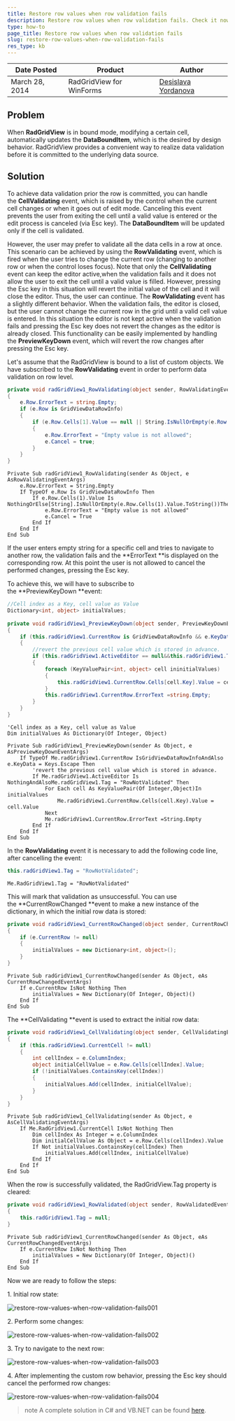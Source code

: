```yaml
---
title: Restore row values when row validation fails
description: Restore row values when row validation fails. Check it now!
type: how-to
page_title: Restore row values when row validation fails
slug: restore-row-values-when-row-validation-fails
res_type: kb
---
```


|Date Posted|Product|Author|
|----|----|----|
|March 28, 2014|RadGridView for WinForms|[Desislava Yordanova](https://www.telerik.com/blogs/author/desislava-yordanova)|

## Problem
 
When **RadGridView** is in bound mode, modifying a certain cell, automatically updates the **DataBoundItem**, which is the desired by design behavior. RadGridView provides a convenient way to realize data validation before it is committed to the underlying data source.  
   
## Solution  
   
To achieve data validation prior the row is committed, you can handle the **CellValidating** event, which is raised by the control when the current cell changes or when it goes out of edit mode. Canceling this event prevents the user from exiting the cell until a valid value is entered or the edit process is canceled (via Esc key). The **DataBoundItem** will be updated only if the cell is validated.   
   
However, the user may prefer to validate all the data cells in a row at once. This scenario can be achieved by using the **RowValidating** event, which is fired when the user tries to change the current row (changing to another row or when the control loses focus). Note that only the **CellValidating** event can keep the editor active,when the validation fails and it does not allow the user to exit the cell until a valid value is filled. However, pressing the Esc key in this situation will revert the initial value of the cell and it will close the editor. Thus, the user can continue. The **RowValidating** event has a slightly different behavior. When the validation fails, the editor is closed, but the user cannot change the current row in the grid until a valid cell value is entered. In this situation the editor is not kept active when the validation fails and pressing the Esc key does not revert the changes as the editor is already closed. This functionality can be easily implemented by handling the **PreviewKeyDown** event, which will revert the row changes after pressing the Esc key.   
   
Let's assume that the RadGridView is bound to a list of custom objects. We have subscribed to the **RowValidating** event in order to perform data validation on row level.
 
````C#
private void radGridView1_RowValidating(object sender, RowValidatingEventArgs e)
{
    e.Row.ErrorText = string.Empty;
    if (e.Row is GridViewDataRowInfo)
    {
        if (e.Row.Cells[1].Value == null || String.IsNullOrEmpty(e.Row.Cells[1].Value.ToString()))
        {
            e.Row.ErrorText = "Empty value is not allowed";
            e.Cancel = true;
        }
    }
}

````
````VB.NET
Private Sub radGridView1_RowValidating(sender As Object, e AsRowValidatingEventArgs)
    e.Row.ErrorText = String.Empty
    If TypeOf e.Row Is GridViewDataRowInfo Then
        If e.Row.Cells(1).Value Is NothingOrElse[String].IsNullOrEmpty(e.Row.Cells(1).Value.ToString())Then
            e.Row.ErrorText = "Empty value is not allowed"
            e.Cancel = True
        End If
    End If
End Sub

````

If the user enters empty string for a specific cell and tries to navigate to another row, the validation fails and the **ErrorText **is displayed on the corresponding row. At this point the user is not allowed to cancel the performed changes, pressing the Esc key.   
   
To achieve this, we will have to subscribe to the **PreviewKeyDown **event:

````C#
//Cell index as a Key, cell value as Value
Dictionary<int, object> initialValues;
  
private void radGridView1_PreviewKeyDown(object sender, PreviewKeyDownEventArgs e)
{
    if (this.radGridView1.CurrentRow is GridViewDataRowInfo && e.KeyData == Keys.Escape)
    {
        //revert the previous cell value which is stored in advance.
        if (this.radGridView1.ActiveEditor == null&&this.radGridView1.Tag == "RowNotValidated")
        {
            foreach (KeyValuePair<int, object> cell ininitialValues)
            {
                this.radGridView1.CurrentRow.Cells[cell.Key].Value = cell.Value;
            }
            this.radGridView1.CurrentRow.ErrorText =string.Empty;
        }
    }
}

````
````VB.NET
'Cell index as a Key, cell value as Value
Dim initialValues As Dictionary(Of Integer, Object)
  
Private Sub radGridView1_PreviewKeyDown(sender As Object, e AsPreviewKeyDownEventArgs)
    If TypeOf Me.radGridView1.CurrentRow IsGridViewDataRowInfoAndAlso e.KeyData = Keys.Escape Then
        'revert the previous cell value which is stored in advance.
        If Me.radGridView1.ActiveEditor Is NothingAndAlsoMe.radGridView1.Tag = "RowNotValidated" Then
            For Each cell As KeyValuePair(Of Integer,Object)In initialValues
                Me.radGridView1.CurrentRow.Cells(cell.Key).Value = cell.Value
            Next
            Me.radGridView1.CurrentRow.ErrorText =String.Empty
        End If
    End If
End Sub

````
   
In the **RowValidating** event it is necessary to add the following code line, after cancelling the event:   
   
````C#
this.radGridView1.Tag = "RowNotValidated";

````
````VB.NET
Me.RadGridView1.Tag = "RowNotValidated"

````  
 
This will mark that validation as unsuccessful. You can use the **CurrentRowChanged **event to make a new instance of the dictionary, in which the initial row data is stored:
  
````C#
private void radGridView1_CurrentRowChanged(object sender, CurrentRowChangedEventArgs e)
{
    if (e.CurrentRow != null)
    {
        initialValues = new Dictionary<int, object>();
    }
}

````
````VB.NET
Private Sub radGridView1_CurrentRowChanged(sender As Object, eAs CurrentRowChangedEventArgs)
    If e.CurrentRow IsNot Nothing Then
        initialValues = New Dictionary(Of Integer, Object)()
    End If
End Sub

```` 
 
The **CellValidating **event is used to extract the initial row data:
 
````C#
private void radGridView1_CellValidating(object sender, CellValidatingEventArgs e)
{
    if (this.radGridView1.CurrentCell != null)
    {
        int cellIndex = e.ColumnIndex;
        object initialCellValue = e.Row.Cells[cellIndex].Value;
        if (!initialValues.ContainsKey(cellIndex))
        {
            initialValues.Add(cellIndex, initialCellValue);
        }
    }
}

````
````VB.NET
Private Sub radGridView1_CellValidating(sender As Object, e AsCellValidatingEventArgs)
    If Me.RadGridView1.CurrentCell IsNot Nothing Then
        Dim cellIndex As Integer = e.ColumnIndex
        Dim initialCellValue As Object = e.Row.Cells(cellIndex).Value
        If Not initialValues.ContainsKey(cellIndex) Then
            initialValues.Add(cellIndex, initialCellValue)
        End If
    End If
End Sub

````

When the row is successfully validated, the RadGridView.Tag property is cleared:

````C#
private void radGridView1_RowValidated(object sender, RowValidatedEventArgs e)
{
    this.radGridView1.Tag = null;
}

````
````VB.NET
Private Sub radGridView1_CurrentRowChanged(sender As Object, eAs CurrentRowChangedEventArgs)
    If e.CurrentRow IsNot Nothing Then
        initialValues = New Dictionary(Of Integer, Object)()
    End If
End Sub

````

Now we are ready to follow the steps:

1\. Initial row state:

![restore-row-values-when-row-validation-fails001](images/restore-row-values-when-row-validation-fails001.png)

2\. Perform some changes:

![restore-row-values-when-row-validation-fails002](images/restore-row-values-when-row-validation-fails002.png)

3\. Try to navigate to the next row:

![restore-row-values-when-row-validation-fails003](images/restore-row-values-when-row-validation-fails003.png)

4\. After implementing the custom row behavior, pressing the Esc key should cancel the performed row changes:

![restore-row-values-when-row-validation-fails004](images/restore-row-values-when-row-validation-fails004.png)

>note A complete solution in C# and VB.NET can be found [here](https://github.com/telerik/winforms-sdk/tree/master/GridView/RestoreRowValues).



